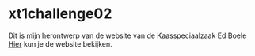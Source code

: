 # xt1challenge02
Dit is mijn herontwerp van de website van de Kaasspeciaalzaak Ed Boele 
[Hier](https://debbieeey.github.io/historyofwebdesign-DeborahTjin/) kun je de website bekijken.
